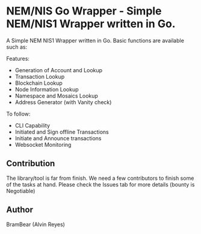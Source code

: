 # NEM/NIS Go Wrapper - Simple NEM/NIS1 Wrapper written in Go.

A Simple NEM NIS1 Wrapper written in Go. Basic functions are available such as:

Features:

+ Generation of Account and Lookup
+ Transaction Lookup
+ Blockchain Lookup
+ Node Information Lookup
+ Namespace and Mosaics Lookup
+ Address Generator (with Vanity check)

To follow:

+ CLI Capability
+ Initiated and Sign offline Transactions
+ Initiate and Announce transactions
+ Websocket Monitoring

## Contribution
The library/tool is far from finish. We need a few contributors to finish some of the tasks at hand. Please check the Issues tab for more details (bounty is Negotiable)

## Author
BramBear (Alvin Reyes)
